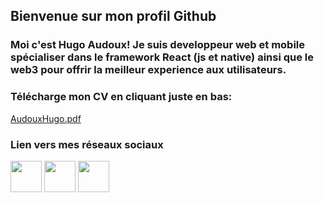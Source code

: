 ## Bienvenue sur mon profil Github
### Moi c'est Hugo Audoux! Je suis developpeur web et mobile spécialiser dans le framework React (js et native) ainsi que le web3 pour offrir la meilleur experience aux utilisateurs.

### Télécharge mon CV en cliquant juste en bas:
[AudouxHugo.pdf](https://github.com/AudouxH/AudouxH/files/10132826/AudouxHugo.pdf)

### Lien vers mes réseaux sociaux
<div display="flex" flex-direction="column">
  <a href='https://www.google.com'><img src="https://cdn-icons-png.flaticon.com/512/2504/2504923.png" width="50" height="50" /></a>
  <a href='https://www.google.com'><img src="https://cdn-icons-png.flaticon.com/512/2504/2504946.png" width="50" height="50" /></a>
  <a href='https://www.google.com'><img src="https://cdn-icons-png.flaticon.com/512/2504/2504965.png" width="50" height="50" /></a>
</div>
